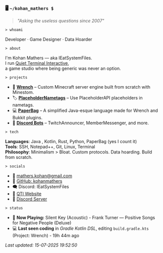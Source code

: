 ### 🖥️ `~/kohan_mathers $`

> *"Asking the useless questions since 2007"*

```txt
> whoami
```
Developer · Game Designer · Data Hoarder

```txt
> about
```
I'm Kohan Mathers — aka IEatSystemFiles.  
I run [Quiet Terminal Interactive](https://quietterminal.co.uk),  
a game studio where being generic was never an option.  

```txt
> projects
```

- 🔧 **[Wrench](https://github.com/kohanmathers)** – Custom Minecraft server engine built from scratch with Minestom.
- 🏷️ **[PlaceholderNametags](https://www.spigotmc.org/resources/placeholdernametags.125083/)** – Use PlaceholderAPI placeholders in nametags.
- 💻 **[PaperBag](https://github.com/KohanMathers/PaperBag/)** – A simplified Java-esque language made for Wrench and Bukkit plugins.
- 🤖 **[Discord Bots](https://discord.gg/FZuVXszuuM)** – TwitchAnnouncer, MemberMessenger, and more.

```txt
> tech
```

**Languages**: Java , Kotlin, Rust, Python, PaperBag (yes I count it)  
**Tools**: SSH, Notepad++, Git, Linux, Terminal  
**Philosophy**: Minimalism > Bloat. Custom protocols. Data hoarding. Build from scratch.

```txt
> socials
```

- 📧 [mathers.kohan@gmail.com](mailto:mathers.kohan@gmail.com)  
- 🐙 [GitHub: kohanmathers](https://github.com/kohanmathers)  
- 🗨️ Discord: IEatSystemFiles  
- 🧠 [QTI Website](https://quietterminal.co.uk)  
- 🧵 [Discord Server](https://discord.gg/FZuVXszuuM)

```txt
> status
```

<!-- NOW_PLAYING -->
- 🎵 **Now Playing:** Silent Key (Acoustic) - Frank Turner — Positive Songs for Negative People (Deluxe)
- 💻 **Last seen coding** in *Gradle Kotlin DSL*, editing `build.gradle.kts` (Project: Wrench) - 19h 44m ago

*Last updated: 15-07-2025 19:52:50*
<!-- END_NOW_PLAYING -->

